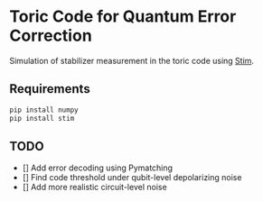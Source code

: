 # Toric Code for Quantum Error Correction
Simulation of stabilizer measurement in the toric code using [Stim](https://github.com/quantumlib/Stim).

## Requirements
```bash
pip install numpy
pip install stim
```

## TODO
- [] Add error decoding using Pymatching
- [] Find code threshold under qubit-level depolarizing noise
- [] Add more realistic circuit-level noise
